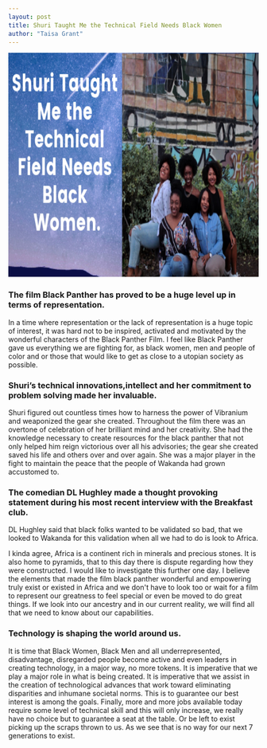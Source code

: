```yaml
---
layout: post
title: Shuri Taught Me the Technical Field Needs Black Women 
author: "Taisa Grant"
---
```


<img src="https://raw.githubusercontent.com/SageGram/sagegram.github.io/master/Text%20placeholder.png"
	title="Sisters" width="800" height="450" />
  
### The film Black Panther has proved to be a huge level up in terms of representation. 
In a time where representation or the lack of representation is a huge topic of interest, it was hard not to be inspired, activated and motivated by the wonderful characters of the Black Panther Film. I feel like Black Panther gave us everything we are fighting for, as black women, men and people of color and or those that would like to get as close to a utopian society as possible.

### Shuri’s technical innovations,intellect and her commitment to problem solving made her invaluable.
Shuri figured out countless times how to harness the power of Vibranium and weaponized the gear she created. Throughout the film there was an overtone of celebration of her brilliant mind and her creativity. She had the knowledge necessary to create resources for the black panther that not only helped him reign victorious over all his advisories; the gear she created saved his life and others over and over again. She was a major player in the fight to maintain the peace that the people of Wakanda had grown accustomed to.

### The comedian DL Hughley made a thought provoking statement during his most recent interview with the Breakfast club. 
DL Hughley said that black folks wanted to be validated so bad, that we looked to Wakanda for this validation when all we had to do is look to Africa.

I kinda agree, Africa is a continent rich in minerals and precious stones. It is also home to pyramids, that to this day there is dispute regarding how they were constructed. I would like to investigate this further one day. I believe the elements that made the film black panther wonderful and empowering truly exist or existed in Africa and we don't have to look too or wait for a film to represent our greatness to feel special or even be moved to do great things. If we look into our ancestry and in our current reality, we will find all that we need to know about our capabilities.

### Technology is shaping the world around us.
It is time that Black Women, Black Men and all underrepresented, disadvantage, disregarded people become active and even leaders in creating technology, in a major way, no more tokens. It is imperative that we play a major role in what is being created. It is imperative that we assist in the creation of technological advances that work toward eliminating disparities and inhumane societal norms. This is to guarantee our best interest is among the goals. Finally, more and more jobs available today require some level of technical skill and this will only increase, we really have no choice but to guarantee a seat at the table. Or be left to exist picking up the scraps thrown to us. As we see that is no way for our next 7 generations to exist.




